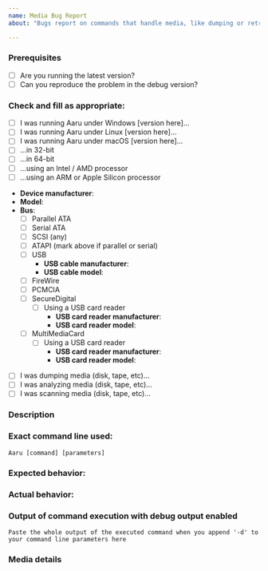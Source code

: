 ```yaml
---
name: Media Bug Report
about: "Bugs report on commands that handle media, like dumping or retrieving information."

---
```


### Prerequisites

* [ ] Are you running the latest version?
* [ ] Can you reproduce the problem in the debug version?

### Check and fill as appropriate:
* [ ] I was running Aaru under Windows [version here]...
* [ ] I was running Aaru under Linux [version here]...
* [ ] I was running Aaru under macOS [version here]...
* [ ] ...in 32-bit
* [ ] ...in 64-bit
* [ ] ...using an Intel / AMD processor
* [ ] ...using an ARM or Apple Silicon processor
* **Device manufacturer**:
* **Model**:
* **Bus**:
    * [ ] Parallel ATA
    * [ ] Serial ATA
    * [ ] SCSI (any)
    * [ ] ATAPI (mark above if parallel or serial)
    * [ ] USB
      * **USB cable manufacturer**:
      * **USB cable model**:
    * [ ] FireWire
    * [ ] PCMCIA
    * [ ] SecureDigital
      * [ ] Using a USB card reader
          * **USB card reader manufacturer**:
          * **USB card reader model**:
    * [ ] MultiMediaCard
        * [ ] Using a USB card reader
            * **USB card reader manufacturer**:
            * **USB card reader model**:
* [ ] I was dumping media (disk, tape, etc)...
* [ ] I was analyzing media (disk, tape, etc)...
* [ ] I was scanning media (disk, tape, etc)...

### Description

<!-- Description of the bug -->

### Exact command line used:

`Aaru [command] [parameters]`

### Expected behavior:
<!-- What did you expect to happen -->

### Actual behavior:
<!-- What actually happened -->

### Output of command execution with debug output enabled
```
Paste the whole output of the executed command when you append '-d' to your command line parameters here
```

### Media details
<!-- Photo, EAN-13, if possible eBay link -->